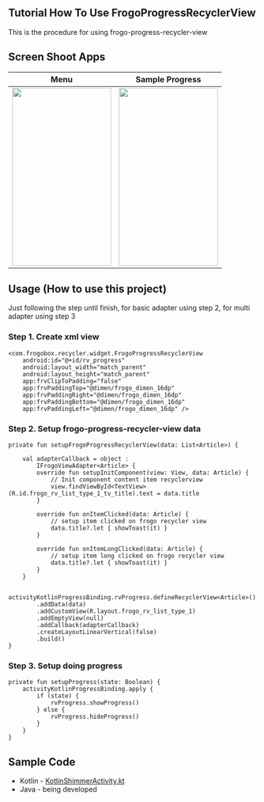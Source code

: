 ## Tutorial How To Use FrogoProgressRecyclerView
This is the procedure for using frogo-progress-recycler-view

## Screen Shoot Apps

|        Menu       |             Sample Progress  |
|:------------------:|:----------------------------:|
|<span align="center"><img width="200px" height="360px" src="https://raw.githubusercontent.com/amirisback/frogo-recycler-view/master/docs/image/ss_main.png"></span> | <span align="center"><img width="200px" height="360px" src="https://raw.githubusercontent.com/amirisback/frogo-recycler-view/master/docs/image/sample_progress.gif"></span> |

## Usage (How to use this project)
Just following the step until finish, for basic adapter using step 2, for multi adapter using step 3

### Step 1. Create xml view

    <com.frogobox.recycler.widget.FrogoProgressRecyclerView
        android:id="@+id/rv_progress"
        android:layout_width="match_parent"
        android:layout_height="match_parent"
        app:frvClipToPadding="false"
        app:frvPaddingTop="@dimen/frogo_dimen_16dp"
        app:frvPaddingRight="@dimen/frogo_dimen_16dp"
        app:frvPaddingBottom="@dimen/frogo_dimen_16dp"
        app:frvPaddingLeft="@dimen/frogo_dimen_16dp" />

### Step 2. Setup frogo-progress-recycler-view data
    private fun setupFrogoProgressRecyclerView(data: List<Article>) {

        val adapterCallback = object :
            IFrogoViewAdapter<Article> {
            override fun setupInitComponent(view: View, data: Article) {
                // Init component content item recyclerview
                view.findViewById<TextView>(R.id.frogo_rv_list_type_1_tv_title).text = data.title
            }

            override fun onItemClicked(data: Article) {
                // setup item clicked on frogo recycler view
                data.title?.let { showToast(it) }
            }

            override fun onItemLongClicked(data: Article) {
                // setup item long clicked on frogo recycler view
                data.title?.let { showToast(it) }
            }
        }

        activityKotlinProgressBinding.rvProgress.defineRecyclerView<Article>()
            .addData(data)
            .addCustomView(R.layout.frogo_rv_list_type_1)
            .addEmptyView(null)
            .addCallback(adapterCallback)
            .createLayoutLinearVertical(false)
            .build()
    }

### Step 3. Setup doing progress
    private fun setupProgress(state: Boolean) {
        activityKotlinProgressBinding.apply {
            if (state) {
                rvProgress.showProgress()
            } else {
                rvProgress.hideProgress()
            }
        }
    }

## Sample Code
- Kotlin - [KotlinShimmerActivity.kt](https://github.com/amirisback/frogo-recycler-view/blob/master/app/src/main/java/com/frogobox/recycler/kotlinsample/KotlinProgressActivity.kt)
- Java - being developed